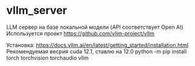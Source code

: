 # vllm_server
LLM cервер на базе локальной модели (API соответствует Open AI)
Используется проект https://github.com/vllm-project/vllm

Установка: https://docs.vllm.ai/en/latest/getting_started/installation.html 
Рекомендуемая весрия cuda 12.1, ставлю на 12.0
python -m pip install torch torchvision torchaudio
                        vllm